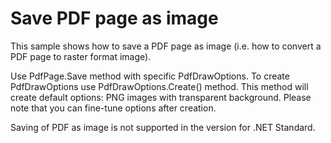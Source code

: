 # Save PDF page as image
This sample shows how to save a PDF page as image (i.e. how to convert a PDF page to raster format image).

Use PdfPage.Save method with specific PdfDrawOptions. To create PdfDrawOptions use PdfDrawOptions.Create() method. This method will create default options: PNG images with transparent background. Please note that you can fine-tune options after creation.

Saving of PDF as image is not supported in the version for .NET Standard.